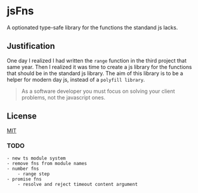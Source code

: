 # jsFns

A optionated type-safe library for the functions the standand js lacks.

## Justification

One day I realized I had written the `range` function in the third project that same year. Then I realized it was time to create a js library for the functions that should be in the standard js library.
The aim of this library is to be a helper for modern day js, instead of a `polyfill library`. 

> As a software developer you must focus on solving your client problems, not the javascript ones.

## License

[MIT](LICENSE)


### TODO

    - new ts module system
    - remove fns from module names
    - number fns
        - range step
    - promise fns
        - resolve and reject timeout content argument